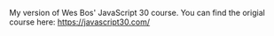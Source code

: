 My version of Wes Bos' JavaScript 30 course. You can find the origial course here: 
https://javascript30.com/
